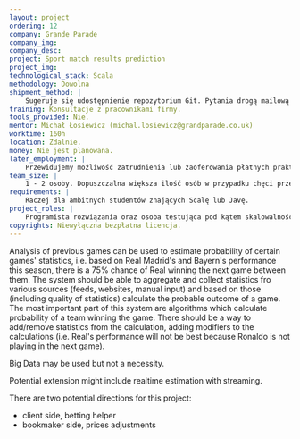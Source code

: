 ```yaml
---
layout: project
ordering: 12
company: Grande Parade
company_img:
company_desc:
project: Sport match results prediction
project_img:
technological_stack: Scala
methodology: Dowolna
shipment_method: |
    Sugeruje się udostępnienie repozytorium Git. Pytania drogą mailową lub na konsultacjach w siedzibie firmy Grand Parade, raz w tygodniu 1h.
training: Konsultacje z pracownikami firmy.
tools_provided: Nie.
mentor: Michał Łosiewicz (michal.losiewicz@grandparade.co.uk)
worktime: 160h
location: Zdalnie.
money: Nie jest planowana.
later_employment: |
    Przewidujemy możliwość zatrudnienia lub zaoferowania płatnych praktyk.
team_size: |
    1­ - 2 osoby. Dopuszczalna większa ilość osób w przypadku chęci przetestowania alternatywnych rozwiązań lub automatyzacji testów odporności (resilience tests).
requirements: |
    Raczej dla ambitnych studentów znających Scalę lub Javę.
project_roles: |
    Programista rozwiązania oraz osoba testująca pod kątem skalowalności i odporności.
copyrights: Niewyłączna bezpłatna licencja.
---
```

Analysis of previous games can be used to estimate probability of certain games' statistics, i.e. based on Real Madrid's and Bayern's performance this season, there is a 75% chance of Real winning the next game between them. The system should be able to aggregate and collect statistics fro various sources (feeds, websites, manual input) and based on those (including quality of statistics) calculate the probable outcome of a game. The most important part of this system are algorithms which calculate probability of a team winning the game. There should be a way to add/remove statistics from the calculation, adding modifiers to the calculations (i.e. Real's performance will not be best because Ronaldo is not playing in the next game).

Big Data may be used but not a necessity.

Potential extension might include real­time estimation with streaming.

There are two potential directions for this project:
- client side, betting helper
- bookmaker side, prices adjustments